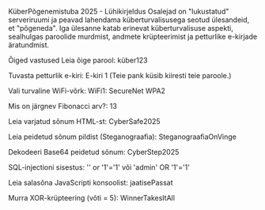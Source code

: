 KüberPõgenemistuba 2025 - Lühikirjeldus
Osalejad on "lukustatud" serveriruumi ja peavad lahendama küberturvalisusega seotud ülesandeid, et "põgeneda". Iga ülesanne katab erinevat küberturvalisuse aspekti, sealhulgas paroolide murdmist, andmete krüpteerimist ja petturlike e-kirjade äratundmist.

Õiged vastused
Leia õige parool: küber123

Tuvasta petturlik e-kiri: E-kiri 1 (Teie pank küsib kiiresti teie paroole.)

Vali turvaline WiFi-võrk: WiFi1: SecureNet WPA2

Mis on järgnev Fibonacci arv?: 13

Leia varjatud sõnum HTML-st: CyberSafe2025

Leia peidetud sõnum pildist (Steganograafia): SteganograafiaOnVinge

Dekodeeri Base64 peidetud sõnum: CyberStep2025

SQL-injectioni sisestus: '' or '1'='1' või 'admin' OR '1'='1'

Leia salasõna JavaScripti konsoolist: jaatisePassat

Murra XOR-krüpteering (võti = 5): WinnerTakesItAll

